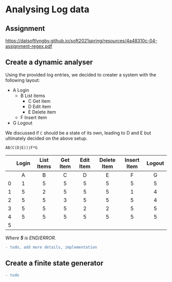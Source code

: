 # Analysing Log data

## Assignment

https://datsoftlyngby.github.io/soft2021spring/resources/4a48310c-04-assignment-regex.pdf


## Create a dynamic analyser
Using the provided log entries, we decided to creater a system with the following layout:  

- A Login
  - B List items
    - C Get item
    -  D Edit item
    -  E Delete item
  - F Insert item
- G Logout

We discussed if `C` should be a state of its own, leading to D and E but ultimately decided on the above setup.

`AB(C(D|E))|F*G`

|   | Login | List Items | Get Item | Edit Item | Delete Item | Insert Item | Logout |
|:-:|:-----:|:----------:|:--------:|:---------:|:-----------:|:-----------:|:------:|
|   |   A   |      B     |     C    |     D     |      E      |      F      |    G   |
| 0 |   1   |      5     |     5    |     5     |      5      |      5      |    5   |
| 1 |   5   |      2     |     5    |     5     |      5      |      1      |    4   |
| 2 |   5   |      5     |     3    |     5     |      5      |      5      |    4   |
| 3 |   5   |      5     |     5    |     2     |      2      |      5      |    5   |
| 4 |   5   |      5     |     5    |     5     |      5      |      5      |    5   |
| 5 |       |            |          |           |             |             |        |

*Where **5** is END/ERROR.*

```diff
- todo, add more details, implementation
```

## Create a finite state generator
```diff
- todo
```
